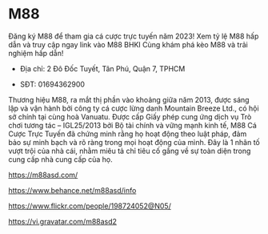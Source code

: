 # M88

Đăng ký M88 để tham gia cá cược trực tuyến năm 2023! Xem tỷ lệ M88 hấp dẫn và truy cập ngay link vào M88 BHKI Cùng khám phá kèo M88 và trải nghiệm hấp dẫn!

- Địa chỉ: 2 Đô Đốc Tuyết, Tân Phú, Quận 7, TPHCM

- SĐT: 01694362900

Thương hiệu M88, ra mắt thị phần vào khoảng giữa năm 2013, được sáng lập và vận hành bởi công ty cá cược lừng danh Mountain Breeze Ltd., có hội sở chính tại cùng hoà Vanuatu. Được cấp Giấy phép cung ứng dịch vụ Trò chơi tương tác – IGL25/2013 bởi Bộ tài chính và vững mạnh kinh tế, M88 Cá Cược Trực Tuyến đã chứng minh rằng họ hoạt động theo luật pháp, đảm bảo sự minh bạch và rõ ràng trong mọi hoạt động của mình. Đây là 1 nhân tố vượt trội của nhà cái, nhằm miêu tả chỉ tiêu cố gắng về sự toàn diện trong cung cấp nhà cung cấp của họ.

https://m88asd.com/

https://www.behance.net/m88asd/info

https://www.flickr.com/people/198724052@N05/

https://vi.gravatar.com/m88asd2
